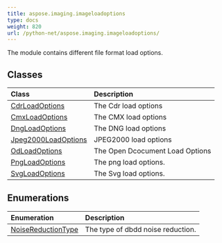 ```yaml
---
title: aspose.imaging.imageloadoptions
type: docs
weight: 820
url: /python-net/aspose.imaging.imageloadoptions/
---
```



The module contains different file format load options.

## **Classes**
| **Class** | **Description** |
| :- | :- |
| [CdrLoadOptions](/imaging/python-net/aspose.imaging.imageloadoptions/cdrloadoptions/) | The Cdr load options |
| [CmxLoadOptions](/imaging/python-net/aspose.imaging.imageloadoptions/cmxloadoptions/) | The CMX load options |
| [DngLoadOptions](/imaging/python-net/aspose.imaging.imageloadoptions/dngloadoptions/) | The DNG load options |
| [Jpeg2000LoadOptions](/imaging/python-net/aspose.imaging.imageloadoptions/jpeg2000loadoptions/) | JPEG2000 load options |
| [OdLoadOptions](/imaging/python-net/aspose.imaging.imageloadoptions/odloadoptions/) | The Open Dcocument Load Options |
| [PngLoadOptions](/imaging/python-net/aspose.imaging.imageloadoptions/pngloadoptions/) | The png load options. |
| [SvgLoadOptions](/imaging/python-net/aspose.imaging.imageloadoptions/svgloadoptions/) | The Svg load options. |
## **Enumerations**
| **Enumeration** | **Description** |
| :- | :- |
| [NoiseReductionType](/imaging/python-net/aspose.imaging.imageloadoptions/noisereductiontype/) | The type of dbdd noise reduction. |
